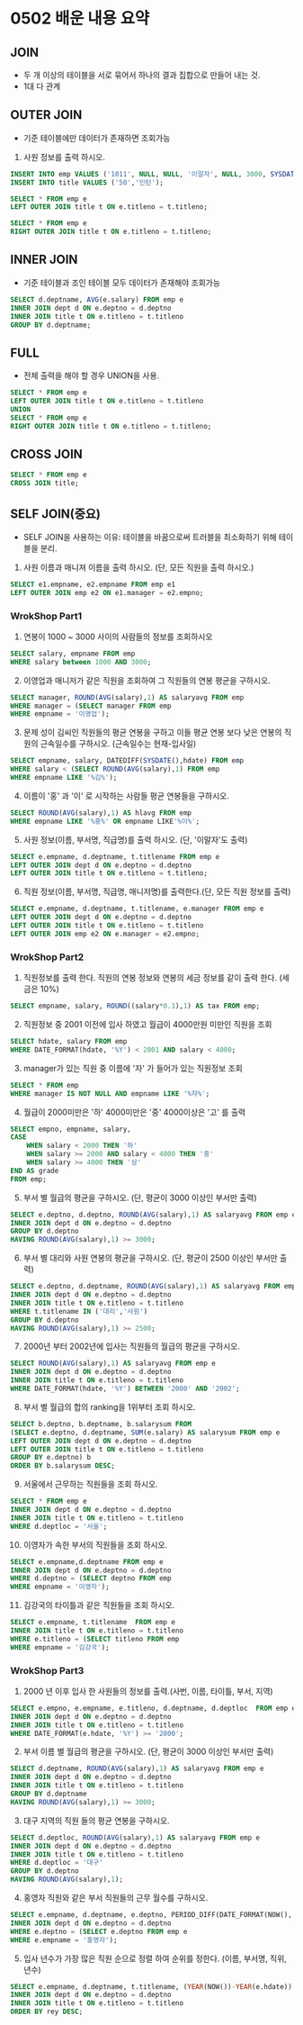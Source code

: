 # 0502 배운 내용 요약

## JOIN 
- 두 개 이상의 테이블을 서로 묶어서 하나의 결과 집합으로 만들어 내는 것.
- 1대 다 관계

## OUTER JOIN
- 기준 테이블에만 데이터가 존재하면 조회가능

1. 사원 정보를 출력 하시오.
```sql
INSERT INTO emp VALUES ('1011', NULL, NULL, '이말자', NULL, 3000, SYSDATE());
INSERT INTO title VALUES ('50','인턴');
```

```sql
SELECT * FROM emp e
LEFT OUTER JOIN title t ON e.titleno = t.titleno;
```

```sql
SELECT * FROM emp e
RIGHT OUTER JOIN title t ON e.titleno = t.titleno;
```

## INNER JOIN
- 기준 테이블과 조인 테이블 모두 데이터가 존재해야 조회가능
```sql
SELECT d.deptname, AVG(e.salary) FROM emp e
INNER JOIN dept d ON e.deptno = d.deptno
INNER JOIN title t ON e.titleno = t.titleno
GROUP BY d.deptname;
```

## FULL
- 전체 출력을 해야 할 경우 UNION을 사용.
```sql
SELECT * FROM emp e
LEFT OUTER JOIN title t ON e.titleno = t.titleno
UNION
SELECT * FROM emp e
RIGHT OUTER JOIN title t ON e.titleno = t.titleno;
```

## CROSS JOIN
```sql
SELECT * FROM emp e
CROSS JOIN title;
```
## SELF JOIN(중요)
- SELF JOIN을 사용하는 이유: 테이블을 바꿈으로써 트러블을 최소화하기 위해 테이블을 분리.
1. 사원 이름과 매니져 이름을 출력 하시오. (단, 모든 직원을 출력 하시오.)
```sql
SELECT e1.empname, e2.empname FROM emp e1
LEFT OUTER JOIN emp e2 ON e1.manager = e2.empno;
```

### WrokShop Part1
1. 연봉이 1000 ~ 3000 사이의 사람들의 정보를 조회하시오
```sql
SELECT salary, empname FROM emp
WHERE salary between 1000 AND 3000;
```

2. 이영업과 매니저가 같은 직원을 조회하여 그 직원들의 연봉 평균을 구하시오.
```sql
SELECT manager, ROUND(AVG(salary),1) AS salaryavg FROM emp
WHERE manager = (SELECT manager FROM emp
WHERE empname = '이영업'); 
```

3. 문제 성이 김씨인 직원들의 평균 연봉을 구하고 이들 평균 연봉 보다 낮은 연봉의 직원의 근속일수를 구하시오. (근속일수는 현재-입사일)
```sql
SELECT empname, salary, DATEDIFF(SYSDATE(),hdate) FROM emp
WHERE salary < (SELECT ROUND(AVG(salary),1) FROM emp
WHERE empname LIKE '%김%'); 
```

4. 이름이 '홍' 과 '이' 로 시작하는 사람들 평균 연봉들을 구하시오.
```sql
SELECT ROUND(AVG(salary),1) AS hlavg FROM emp
WHERE empname LIKE '%홍%' OR empname LIKE'%이%';
```

5. 사원 정보(이름, 부서명, 직급명)를 출력 하시오. (단, '이말자'도 출력)
```sql
SELECT e.empname, d.deptname, t.titlename FROM emp e
LEFT OUTER JOIN dept d ON e.deptno = d.deptno
LEFT OUTER JOIN title t ON e.titleno = t.titleno;
```

6. 직원 정보(이름, 부서명, 직급명, 매니저명)를 출력한다.(단, 모든 직원 정보를 출력)
```sql
SELECT e.empname, d.deptname, t.titlename, e.manager FROM emp e
LEFT OUTER JOIN dept d ON e.deptno = d.deptno
LEFT OUTER JOIN title t ON e.titleno = t.titleno
LEFT OUTER JOIN emp e2 ON e.manager = e2.empno;
```

### WrokShop Part2
1. 직원정보를 출력 한다. 직원의 연봉 정보와 연봉의 세금 정보를 같이 출력 한다. (세금은 10%)
```sql
SELECT empname, salary, ROUND((salary*0.1),1) AS tax FROM emp;
```

2. 직원정보 중 2001 이전에 입사 하였고 월급이 4000만원 미만인 직원을 조회
```sql
SELECT hdate, salary FROM emp
WHERE DATE_FORMAT(hdate, '%Y') < 2001 AND salary < 4000;
```

3. manager가 있는 직원 중 이름에 '자' 가 들어가 있는 직원정보 조회
```sql
SELECT * FROM emp
WHERE manager IS NOT NULL AND empname LIKE '%자%'; 
```
4. 월급이 2000미만은 '하' 4000미만은 '중' 4000이상은 '고' 를 출력
```sql
SELECT empno, empname, salary, 
CASE
	WHEN salary < 2000 THEN '하'
    WHEN salary >= 2000 AND salary < 4000 THEN '중'
    WHEN salary >= 4000 THEN '상'
END AS grade    
FROM emp;
```

5. 부서 별 월급의 평균을 구하시오. (단, 평균이 3000 이상인 부서만 출력)
```sql
SELECT e.deptno, d.deptno, ROUND(AVG(salary),1) AS salaryavg FROM emp e
INNER JOIN dept d ON e.deptno = d.deptno
GROUP BY d.deptno
HAVING ROUND(AVG(salary),1) >= 3000;
```

6. 부서 별 대리와 사원 연봉의 평균을 구하시오. (단, 평균이 2500 이상인 부서만 출력)
```sql
SELECT e.deptno, d.deptname, ROUND(AVG(salary),1) AS salaryavg FROM emp e
INNER JOIN dept d ON e.deptno = d.deptno
INNER JOIN title t ON e.titleno = t.titleno
WHERE t.titlename IN ('대리','사원')
GROUP BY d.deptno
HAVING ROUND(AVG(salary),1) >= 2500;
```

7. 2000년 부터 2002년에 입사는 직원들의 월급의 평균을 구하시오.
```sql
SELECT ROUND(AVG(salary),1) AS salaryavg FROM emp e
INNER JOIN dept d ON e.deptno = d.deptno
INNER JOIN title t ON e.titleno = t.titleno
WHERE DATE_FORMAT(hdate, '%Y') BETWEEN '2000' AND '2002';
```

8. 부서 별 월급의 합의 ranking을 1위부터 조회 하시오.
```sql
SELECT b.deptno, b.deptname, b.salarysum FROM
(SELECT e.deptno, d.deptname, SUM(e.salary) AS salarysum FROM emp e
LEFT OUTER JOIN dept d ON e.deptno = d.deptno
LEFT OUTER JOIN title t ON e.titleno = t.titleno
GROUP BY e.deptno) b
ORDER BY b.salarysum DESC;
```

9. 서울에서 근무하는 직원들을 조회 하시오.
```sql
SELECT * FROM emp e
INNER JOIN dept d ON e.deptno = d.deptno
INNER JOIN title t ON e.titleno = t.titleno
WHERE d.deptloc = '서울';
```

10. 이영자가 속한 부서의 직원들을 조회 하시오.
```sql
SELECT e.empname,d.deptname FROM emp e
INNER JOIN dept d ON e.deptno = d.deptno
WHERE d.deptno = (SELECT deptno FROM emp
WHERE empname = '이영자');
```

11. 김강국의 타이틀과 같은 직원들을 조회 하시오.
```sql
SELECT e.empname, t.titlename  FROM emp e
INNER JOIN title t ON e.titleno = t.titleno
WHERE e.titleno = (SELECT titleno FROM emp
WHERE empname = '김강국');
```

### WrokShop Part3
1. 2000 년 이후 입사 한 사원들의 정보를 출력.(사번, 이름, 타이틀, 부서, 지역)
```sql
SELECT e.empno, e.empname, e.titleno, d.deptname, d.deptloc  FROM emp e
INNER JOIN dept d ON e.deptno = d.deptno
INNER JOIN title t ON e.titleno = t.titleno
WHERE DATE_FORMAT(e.hdate, '%Y') >= '2000';
```

2. 부서 이름 별 월급의 평균을 구하시오. (단, 평균이 3000 이상인 부서만 출력)
```sql
SELECT d.deptname, ROUND(AVG(salary),1) AS salaryavg FROM emp e
INNER JOIN dept d ON e.deptno = d.deptno
INNER JOIN title t ON e.titleno = t.titleno
GROUP BY d.deptname
HAVING ROUND(AVG(salary),1) >= 3000;
```

3. 대구 지역의 직원 들의 평균 연봉을 구하시오.
```sql
SELECT d.deptloc, ROUND(AVG(salary),1) AS salaryavg FROM emp e
INNER JOIN dept d ON e.deptno = d.deptno
INNER JOIN title t ON e.titleno = t.titleno
WHERE d.deptloc = '대구'
GROUP BY d.deptno
HAVING ROUND(AVG(salary),1);
```

4. 홍영자 직원와 같은 부서 직원들의 근무 월수를 구하시오. 
```sql
SELECT e.empname, d.deptname, e.deptno, PERIOD_DIFF(DATE_FORMAT(NOW(), '%Y%m'), DATE_FORMAT(e.hdate, '%Y%m')) AS nwm FROM emp e
INNER JOIN dept d ON e.deptno = d.deptno
WHERE e.deptno = (SELECT e.deptno FROM emp e
WHERE e.empname = '홍영자');
```

5. 입사 년수가 가장 많은 직원 순으로 정렬 하여 순위를 정한다. (이름, 부서명, 직위, 년수)
```sql
SELECT e.empname, d.deptname, t.titlename, (YEAR(NOW())-YEAR(e.hdate)) AS rey FROM emp e
INNER JOIN dept d ON e.deptno = d.deptno
INNER JOIN title t ON e.titleno = t.titleno
ORDER BY rey DESC;
```
